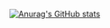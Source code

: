 
[![Anurag's GitHub stats](https://github-readme-stats.vercel.app/api?username=Naickkk&show_icons=true&theme=tokyonight
)](https://github.com/anuraghazra/github-readme-stats)
